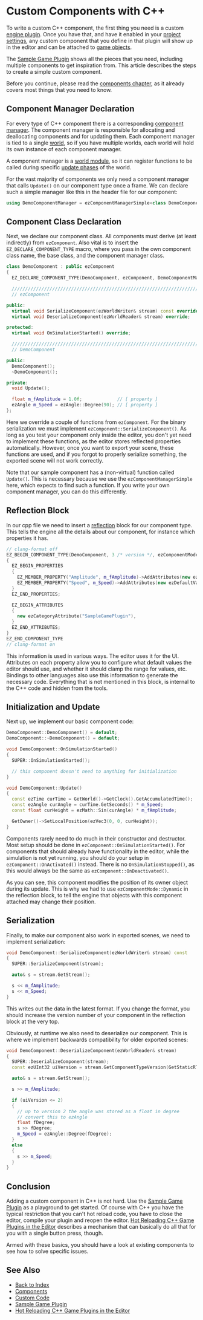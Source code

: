 # Custom Components with C++

To write a custom C++ component, the first thing you need is a custom [engine plugin](engine-plugins.md). Once you have that, and have it enabled in your [project settings](../../projects/project-settings.md), any custom component that you define in that plugin will show up in the editor and can be attached to [game objects](../../runtime/world/game-objects.md).

The [Sample Game Plugin](../../samples/sample-game-plugin.md) shows all the pieces that you need, including multiple components to get inspiration from. This article describes the steps to create a simple custom component.

Before you continue, please read the [components chapter](../../runtime/world/components.md), as it already covers most things that you need to know.

## Component Manager Declaration

For every type of C++ component there is a corresponding [component manager](../../runtime/world/component-managers.md). The component manager is responsible for allocating and deallocating components and for updating them. Each component manager is tied to a single [world](../../runtime/world/worlds.md), so if you have multiple worlds, each world will hold its own instance of each component manager.

A component manager is a [world module](../../runtime/world/world-modules.md), so it can register functions to be called during specific [update phases](../../runtime/world/world-modules.md#update-phases) of the world.

For the vast majority of components we only need a component manager that calls `Update()` on our component type once a frame. We can declare such a simple manager like this in the header file for our component:

<!-- BEGIN-DOCS-CODE-SNIPPET: customcomp-manager -->
```cpp
using DemoComponentManager = ezComponentManagerSimple<class DemoComponent, ezComponentUpdateType::WhenSimulating>;
```
<!-- END-DOCS-CODE-SNIPPET -->

## Component Class Declaration

Next, we declare our component class. All components must derive (at least indirectly) from `ezComponent`. Also vital is to insert the `EZ_DECLARE_COMPONENT_TYPE` macro, where you pass in the own component class name, the base class, and the component manager class.

<!-- BEGIN-DOCS-CODE-SNIPPET: customcomp-class -->
```cpp
class DemoComponent : public ezComponent
{
  EZ_DECLARE_COMPONENT_TYPE(DemoComponent, ezComponent, DemoComponentManager);

  //////////////////////////////////////////////////////////////////////////
  // ezComponent

public:
  virtual void SerializeComponent(ezWorldWriter& stream) const override;
  virtual void DeserializeComponent(ezWorldReader& stream) override;

protected:
  virtual void OnSimulationStarted() override;

  //////////////////////////////////////////////////////////////////////////
  // DemoComponent

public:
  DemoComponent();
  ~DemoComponent();

private:
  void Update();

  float m_fAmplitude = 1.0f;             // [ property ]
  ezAngle m_Speed = ezAngle::Degree(90); // [ property ]
};
```
<!-- END-DOCS-CODE-SNIPPET -->

Here we override a couple of functions from `ezComponent`. For the binary serialization we must implement `ezComponent::SerializeComponent()`. As long as you test your component only inside the editor, you don't yet need to implement these functions, as the editor stores reflected properties automatically. However, once you want to export your scene, these functions are used, and if you forgot to properly serialize something, the exported scene will not work correctly.

Note that our sample component has a (non-virtual) function called `Update()`. This is necessary because we use the `ezComponentManagerSimple` here, which expects to find such a function. If you write your own component manager, you can do this differently.

## Reflection Block

In our cpp file we need to insert a [reflection](../../runtime/reflection-system.md) block for our component type. This tells the engine all the details about our component, for instance which properties it has.

<!-- BEGIN-DOCS-CODE-SNIPPET: customcomp-reflection -->
```cpp
// clang-format off
EZ_BEGIN_COMPONENT_TYPE(DemoComponent, 3 /* version */, ezComponentMode::Dynamic)
{
  EZ_BEGIN_PROPERTIES
  {
    EZ_MEMBER_PROPERTY("Amplitude", m_fAmplitude)->AddAttributes(new ezDefaultValueAttribute(1), new ezClampValueAttribute(0, 10)),
    EZ_MEMBER_PROPERTY("Speed", m_Speed)->AddAttributes(new ezDefaultValueAttribute(ezAngle::Degree(90))),
  }
  EZ_END_PROPERTIES;

  EZ_BEGIN_ATTRIBUTES
  {
    new ezCategoryAttribute("SampleGamePlugin"),
  }
  EZ_END_ATTRIBUTES;
}
EZ_END_COMPONENT_TYPE
// clang-format on
```
<!-- END-DOCS-CODE-SNIPPET -->

This information is used in various ways. The editor uses it for the UI. Attributes on each property allow you to configure what default values the editor should use, and whether it should clamp the range for values, etc. Bindings to other languages also use this information to generate the necessary code. Everything that is not mentioned in this block, is internal to the C++ code and hidden from the tools.

## Initialization and Update

Next up, we implement our basic component code:

<!-- BEGIN-DOCS-CODE-SNIPPET: customcomp-basics -->
```cpp
DemoComponent::DemoComponent() = default;
DemoComponent::~DemoComponent() = default;

void DemoComponent::OnSimulationStarted()
{
  SUPER::OnSimulationStarted();

  // this component doesn't need to anything for initialization
}

void DemoComponent::Update()
{
  const ezTime curTime = GetWorld()->GetClock().GetAccumulatedTime();
  const ezAngle curAngle = curTime.GetSeconds() * m_Speed;
  const float curHeight = ezMath::Sin(curAngle) * m_fAmplitude;

  GetOwner()->SetLocalPosition(ezVec3(0, 0, curHeight));
}

```
<!-- END-DOCS-CODE-SNIPPET -->

Components rarely need to do much in their constructor and destructor. Most setup should be done in `ezComponent::OnSimulationStarted()`. For components that should already have functionality in the editor, while the simulation is not yet running, you should do your setup in `ezComponent::OnActivated()` instead. There is no `OnSimulationStopped()`, as this would always be the same as `ezComponent::OnDeactivated()`.

As you can see, this component modifies the position of its owner object during its update. This is why we had to use `ezComponentMode::Dynamic` in the reflection block, to tell the engine that objects with this component attached may change their position.

## Serialization

Finally, to make our component also work in exported scenes, we need to implement serialization:

<!-- BEGIN-DOCS-CODE-SNIPPET: component-serialize -->
```cpp
void DemoComponent::SerializeComponent(ezWorldWriter& stream) const
{
  SUPER::SerializeComponent(stream);

  auto& s = stream.GetStream();

  s << m_fAmplitude;
  s << m_Speed;
}
```
<!-- END-DOCS-CODE-SNIPPET -->

This writes out the data in the latest format. If you change the format, you should increase the version number of your component in the reflection block at the very top.

Obviously, at runtime we also need to deserialize our component. This is where we implement backwards compatibility for older exported scenes:

<!-- BEGIN-DOCS-CODE-SNIPPET: component-deserialize -->
```cpp
void DemoComponent::DeserializeComponent(ezWorldReader& stream)
{
  SUPER::DeserializeComponent(stream);
  const ezUInt32 uiVersion = stream.GetComponentTypeVersion(GetStaticRTTI());

  auto& s = stream.GetStream();

  s >> m_fAmplitude;

  if (uiVersion <= 2)
  {
    // up to version 2 the angle was stored as a float in degree
    // convert this to ezAngle
    float fDegree;
    s >> fDegree;
    m_Speed = ezAngle::Degree(fDegree);
  }
  else
  {
    s >> m_Speed;
  }
}
```
<!-- END-DOCS-CODE-SNIPPET -->

## Conclusion

Adding a custom component in C++ is not hard. Use the [Sample Game Plugin](../../samples/sample-game-plugin.md) as a playground to get started. Of course with C++ you have the typical restriction that you can't hot reload code, you have to close the editor, compile your plugin and reopen the editor. [Hot Reloading C++ Game Plugins in the Editor](cpp-code-reload.md) describes a mechanism that can basically do all that for you with a single button press, though.

Armed with these basics, you should have a look at existing components to see how to solve specific issues.

## See Also

* [Back to Index](../../index.md)
* [Components](../../runtime/world/components.md)
* [Custom Code](../custom-code-overview.md)
* [Sample Game Plugin](../../samples/sample-game-plugin.md)
* [Hot Reloading C++ Game Plugins in the Editor](cpp-code-reload.md)
